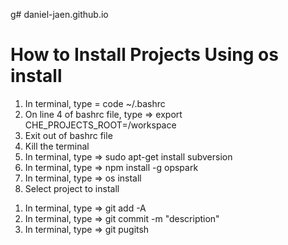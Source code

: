 g# daniel-jaen.github.io
# How to Install Projects Using os install
1) In terminal, type = code ~/.bashrc
2) On line 4 of bashrc file, type => export CHE_PROJECTS_ROOT=/workspace
3) Exit out of bashrc file
4) Kill the terminal
5) In terminal, type => sudo apt-get install subversion
6) In terminal, type => npm install -g opspark
7) In terminal, type => os install
8) Select project to install


<!-- 
//first website = > index.html
// 1.complete all to-dos except 11 and 12   

//portfolio page = > portfolio .html -->
1) In terminal, type => git add -A
2) In terminal, type => git commit -m "description"
3) In terminal, type => git pugitsh    